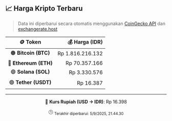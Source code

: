 

<!-- HARGA_KRIPTO -->
## 📈 Harga Kripto Terbaru

> Data ini diperbarui secara otomatis menggunakan [CoinGecko API](https://www.coingecko.com/) dan [exchangerate.host](https://exchangerate.host/)

<div align="center">

| 🪙 Token | 💰 Harga (IDR) |
|:------:|---------------:|
| 🟠 **Bitcoin (BTC)**   | Rp 1.816.216.132 |
| 🔵 **Ethereum (ETH)**  | Rp 70.357.166 |
| 🟣 **Solana (SOL)**    | Rp 3.330.576 |
| 🟢 **Tether (USDT)**   | Rp 16.387 |

---

💱 **Kurs Rupiah (USD → IDR)**: Rp 16.398

🕒 <sub>Terakhir diperbarui: 5/9/2025, 21.44.30</sub>

</div>
<!-- /HARGA_KRIPTO -->